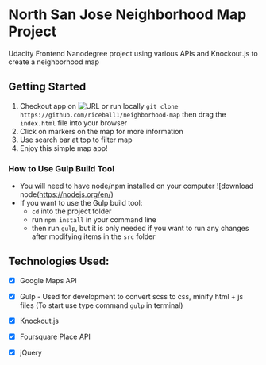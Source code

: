 # North San Jose Neighborhood Map Project

Udacity Frontend Nanodegree project using various APIs and Knockout.js to create a neighborhood map

## Getting Started

1. Checkout app on ![URL](http://www.danafng.com/neighborhood-map/) or run locally `git clone https://github.com/riceball1/neighborhood-map` then drag the `index.html` file into your browser
2. Click on markers on the map for more information
3. Use search bar at top to filter map
4. Enjoy this simple map app!

### How to Use Gulp Build Tool 
- You will need to have node/npm installed on your computer ![download node(https://nodejs.org/en/)
- If you want to use the Gulp build tool:
    - `cd` into the project folder 
    - run `npm install` in your command line
    - then run `gulp`, but it is only needed if you want to run any changes after modifying items in the `src` folder


## Technologies Used:
- [x] Google Maps API
- [x] Gulp - Used for development to convert scss to css, minify html + js files (To start use type command `gulp` in terminal)
- [x] Knockout.js
- [x] Foursquare Place API 
- [x] jQuery



